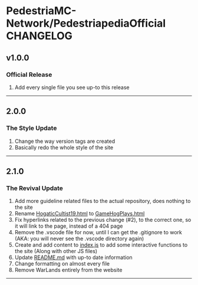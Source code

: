 # PedestriaMC-Network/PedestriapediaOfficial CHANGELOG
## v1.0.0
### Official Release
 1. Add every single file you see up-to this release
---
## 2.0.0
### The Style Update
1. Change the way version tags are created
2. Basically redo the whole style of the site
---
## 2.1.0
### The Revival Update
1. Add more guideline related files to the actual repository, does nothing to the site
2.  Rename [HogaticCultist19.html](https://github.com/PedestriaMC-Network/PedestriapediaOfficial/blob/Development/docs/General%20Information/Staff/Mod/Moderator/HogaticCultist19.html) to [GameHogPlays.html](https://github.com/PedestriaMC-Network/PedestriapediaOfficial/blob/Development/docs/General%20Information/Staff/Mod/Moderator/GameHogPlays.html)
3. Fix hyperlinks related to the previous change (#2), to the correct one, so it will link to the page, instead of a 404 page
4. Remove the .vscode file for now, until I can get the .gitignore to work (AKA: you will never see the .vscode directory again)
5. Create and add content to [index.js]() to add some interactive functions to the site (Along with other JS files)
6. Update [README.md](https://github.com/PedestriaMC-Network/PedestriapediaOfficial/blob/Development/README.md) with up-to date information
7. Change formatting on almost every file
8. Remove WarLands entirely from the website
---
